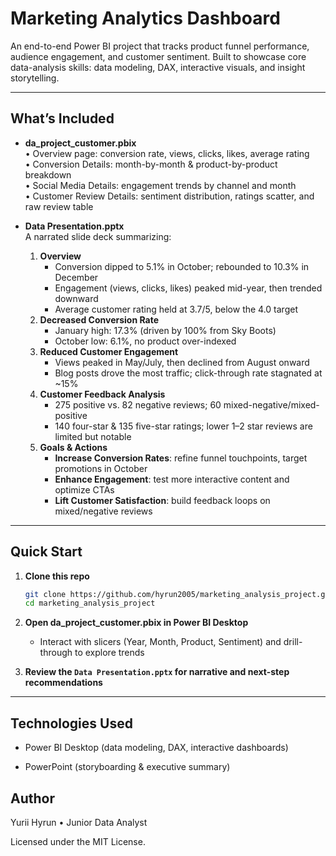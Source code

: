 # Marketing Analytics Dashboard

An end-to-end Power BI project that tracks product funnel performance, audience engagement, and customer sentiment. Built to showcase core data-analysis skills: data modeling, DAX, interactive visuals, and insight storytelling.

---

## What’s Included

- **da_project_customer.pbix**  
  • Overview page: conversion rate, views, clicks, likes, average rating  
  • Conversion Details: month-by-month & product-by-product breakdown  
  • Social Media Details: engagement trends by channel and month  
  • Customer Review Details: sentiment distribution, ratings scatter, and raw review table  

- **Data Presentation.pptx**  
  A narrated slide deck summarizing:
  1. **Overview**  
     - Conversion dipped to 5.1% in October; rebounded to 10.3% in December  
     - Engagement (views, clicks, likes) peaked mid-year, then trended downward  
     - Average customer rating held at 3.7/5, below the 4.0 target  
  2. **Decreased Conversion Rate**  
     - January high: 17.3% (driven by 100% from Sky Boots)  
     - October low: 6.1%, no product over-indexed  
  3. **Reduced Customer Engagement**  
     - Views peaked in May/July, then declined from August onward  
     - Blog posts drove the most traffic; click-through rate stagnated at ~15%  
  4. **Customer Feedback Analysis**  
     - 275 positive vs. 82 negative reviews; 60 mixed-negative/mixed-positive  
     - 140 four-star & 135 five-star ratings; lower 1–2 star reviews are limited but notable  
  5. **Goals & Actions**  
     - **Increase Conversion Rates**: refine funnel touchpoints, target promotions in October  
     - **Enhance Engagement**: test more interactive content and optimize CTAs  
     - **Lift Customer Satisfaction**: build feedback loops on mixed/negative reviews  

---

## Quick Start

1. **Clone this repo**  
   ```bash
   git clone https://github.com/hyrun2005/marketing_analysis_project.git
   cd marketing_analysis_project
2. **Open da_project_customer.pbix in Power BI Desktop**

    - Interact with slicers (Year, Month, Product, Sentiment) and drill-through to explore trends

3. **Review the ```Data Presentation.pptx``` for narrative and next-step recommendations**

---

## Technologies Used
 - Power BI Desktop (data modeling, DAX, interactive dashboards)

 - PowerPoint (storyboarding & executive summary)

## Author
Yurii Hyrun • Junior Data Analyst

Licensed under the MIT License.